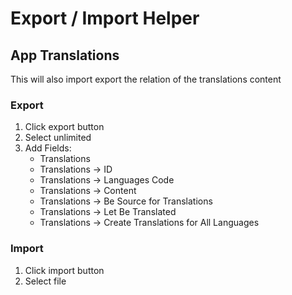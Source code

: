 # Export / Import Helper

## App Translations

This will also import export the relation of the translations content

### Export
1. Click export button
2. Select unlimited
3. Add Fields:
    - Translations
    - Translations -> ID
    - Translations -> Languages Code
    - Translations -> Content
    - Translations -> Be Source for Translations
    - Translations -> Let Be Translated
    - Translations -> Create Translations for All Languages
    
### Import
1. Click import button
2. Select file
